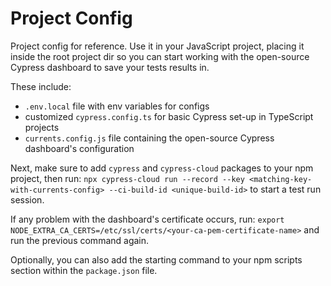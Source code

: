# Project Config

Project config for reference. Use it in your JavaScript project, placing it inside the root project dir so you can start working with the open-source Cypress dashboard to save your tests results in.

These include:
- `.env.local` file with env variables for configs
- customized `cypress.config.ts` for basic Cypress set-up in TypeScript projects
- `currents.config.js` file containing the open-source Cypress dashboard's configuration

Next, make sure to add `cypress` and `cypress-cloud` packages to your npm project, then run: 
`npx cypress-cloud run --record --key <matching-key-with-currents-config> --ci-build-id <unique-build-id>` to start a test run session.

If any problem with the dashboard's certificate occurs, run: 
`export NODE_EXTRA_CA_CERTS=/etc/ssl/certs/<your-ca-pem-certificate-name>` and run the previous command again.

Optionally, you can also add the starting command to your npm scripts section within the `package.json` file.